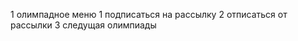 1 олимпадное меню 
    1 подписаться на рассылку
    2 отписаться от рассылки
    3 следущая олимпиады